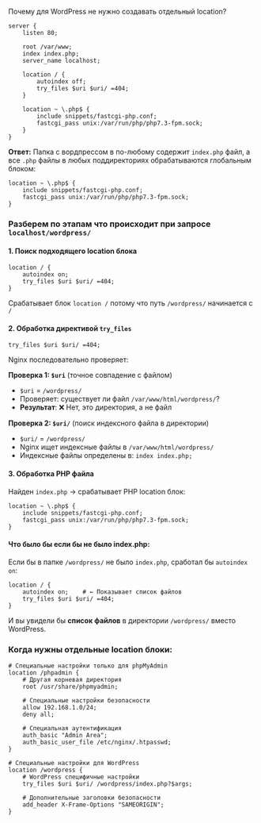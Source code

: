 Почему для WordPress не нужно создавать отдельный location?
```nginx
server {
	listen 80;

	root /var/www;
    index index.php;
    server_name localhost;

	location / {
        autoindex off;
		try_files $uri $uri/ =404;
	}

	location ~ \.php$ {
		include snippets/fastcgi-php.conf;
		fastcgi_pass unix:/var/run/php/php7.3-fpm.sock;
	}
}
```

**Ответ:** 
Папка с вордпрессом в по-любому содержит `index.php` файл, а все `.php` файлы в любых поддиректориях обрабатываются глобальным блоком:
```nginx
location ~ \.php$ {
    include snippets/fastcgi-php.conf;
    fastcgi_pass unix:/var/run/php/php7.3-fpm.sock;
}
```


### Разберем по этапам что происходит при запросе `localhost/wordpress/`

#### 1. Поиск подходящего location блока
```nginx
location / {
    autoindex on;
    try_files $uri $uri/ =404;
}
```
Срабатывает блок `location /` потому что путь `/wordpress/` начинается с `/`

#### 2. Обработка директивой `try_files`
```nginx
try_files $uri $uri/ =404;
```
Nginx последовательно проверяет:

**Проверка 1: `$uri`** (точное совпадение с файлом)
- `$uri` = `/wordpress/`
- Проверяет: существует ли файл `/var/www/html/wordpress/`?
- **Результат**: ❌ Нет, это директория, а не файл

**Проверка 2: `$uri/`** (поиск индексного файла в директории)
- `$uri/` = `/wordpress/`
- Nginx ищет индексные файлы в `/var/www/html/wordpress/`
- Индексные файлы определены в: `index index.php;`

#### 3. Обработка PHP файла
Найден `index.php` → срабатывает PHP location блок:
```nginx
location ~ \.php$ {
    include snippets/fastcgi-php.conf;
    fastcgi_pass unix:/var/run/php/php7.3-fpm.sock;
}
```


#### Что было бы если бы не было index.php:

Если бы в папке `/wordpress/` не было `index.php`, сработал бы `autoindex on`:

```nginx
location / {
    autoindex on;    # ← Показывает список файлов
    try_files $uri $uri/ =404;
}
```

И вы увидели бы **список файлов** в директории `/wordpress/` вместо WordPress.


### Когда нужны отдельные location блоки:

```nginx
# Специальные настройки только для phpMyAdmin
location /phpadmin {
    # Другая корневая директория
    root /usr/share/phpmyadmin;
    
    # Специальные настройки безопасности
    allow 192.168.1.0/24;
    deny all;
    
    # Специальная аутентификация
    auth_basic "Admin Area";
    auth_basic_user_file /etc/nginx/.htpasswd;
}

# Специальные настройки для WordPress
location /wordpress {
    # WordPress специфичные настройки
    try_files $uri $uri/ /wordpress/index.php?$args;
    
    # Дополнительные заголовки безопасности
    add_header X-Frame-Options "SAMEORIGIN";
}
```
